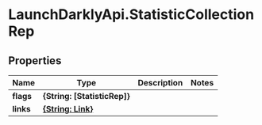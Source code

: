 # LaunchDarklyApi.StatisticCollectionRep

## Properties

Name | Type | Description | Notes
------------ | ------------- | ------------- | -------------
**flags** | **{String: [StatisticRep]}** |  | 
**links** | [**{String: Link}**](Link.md) |  | 


